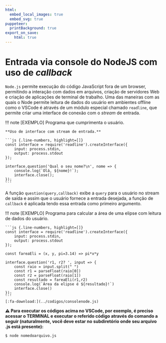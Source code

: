 ```yaml
---
html:
  embed_local_images: true
  embed_svg: true
puppeteer: 
  printBackground: true
export_on_save:
    html: true
---
```

<!-- 31 -->

# Entrada via console do NodeJS com uso de *callback*

`Node.js` permite execução do código JavaScript fora de um browser, permitindo a interação com dados em arquivos, criação de servidores Web e criação de aplicações de terminal de trabalho. Uma das maneiras com as quais o Node permite leitura de dados do usuário em ambientes offline como o VSCode é através de um módulo especial chamado `readline`, que permite criar uma interface de conexão com o *stream* de entrada.

!!! note [EXEMPLO] Programa que cumprimenta o usuário.

    **Uso de interface com stream de entrada.** 

    ```js {.line-numbers, highlight=[]}
    const interface = require('readline').createInterface({
        input: process.stdin,
        output: process.stdout
    });
    
    interface.question('Qual o seu nome?\n', nome => {
        console.log(`Olá, ${nome}!`);
        interface.close();
    });
    ```

A função `question(query,callback)` exibe a `query` para o usuário no stream de saída e assim que o usuário fornece a entrada desejada, a função de `callback` é aplicada tendo essa entrada como primeiro argumento.

!!! note [EXEMPLO] Programa para calcular a área de uma elipse com leitura de dados do usuário.

    ```js {.line-numbers, highlight=[]}
    const interface = require('readline').createInterface({
        input: process.stdin,
        output: process.stdout
    });

    const fareaEli = (x, y, pi=3.14) => pi*x*y
    
    interface.question('r1, r2? ', input => {
        const raio = input.split(" ")
        const r1 = parseFloat(raio[0])
        const r2 = parseFloat(raio[1])
        const resultado = fareaEli(r1,r2)
        console.log(`Área da elipse é ${resultado}!`)
        interface.close()
    });
    ```
    [:fa-download:](../codigos/consolenode.js)

**:warning: Para executar os códigos acima no VSCode, por exemplo, é preciso acessar o TERMINAL e executar o referido código através do comando a seguir (naturalmente, você deve estar no subdiretório onde seu arquivo .js está presente):**

`$ node nomedoarquivo.js`